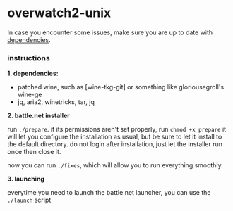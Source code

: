 # overwatch2-unix

In case you encounter some issues, make sure you are up to date with [dependencies].

[dependencies]: https://github.com/lutris/docs/blob/master/WineDependencies.md

### instructions

**1. dependencies:**
- patched wine, such as [wine-tkg-git] or something like gloriousegroll's wine-ge
- jq, aria2, winetricks, tar, jq

**2. battle.net installer**

run `./prepare`. if its permissions aren't set properly, run `chmod +x prepare`
it will let you configure the installation as usual, but be sure to let it install to
the default directory. do not login after installation, just let the installer run once
then close it.

now you can run `./fixes`, which will allow you to run everything smoothly.

**3. launching**

everytime you need to launch the battle.net launcher, you can use the `./launch` script
